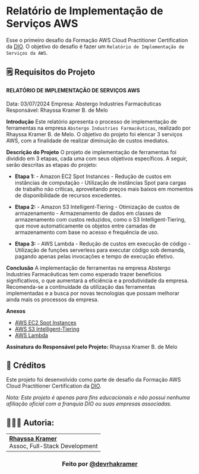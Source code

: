 # Relatório de Implementação de Serviços AWS

Esse o primeiro desafio da Formação AWS Cloud Practitioner Certification da [DIO](https://www.dio.me/).
O objetivo do desafio é fazer um  `Relatório de Implementação de Serviços da AWS`.

## 🗒️ Requisitos do Projeto

#### RELATÓRIO DE IMPLEMENTAÇÃO DE SERVIÇOS AWS
Data: 03/07/2024 
Empresa: Abstergo Industries Farmacêuticas
Responsável: Rhayssa Kramer B. de Melo

**Introdução**
Este relatório apresenta o processo de implementação de ferramentas na empresa `Abstergo Industries Farmacêuticas`, realizado por Rhayssa Kramer B. de Melo. O objetivo do projeto foi elencar 3 serviços AWS, com a finalidade de realizar diminuição de custos imediatos.

**Descrição do Projeto**
O projeto de implementação de ferramentas foi dividido em 3 etapas, cada uma com seus objetivos específicos. A seguir, serão descritas as etapas do projeto:

- **Etapa 1:** - Amazon EC2 Spot Instances - Redução de custos em instâncias de computação - Utilização de instâncias Spot para cargas de trabalho não críticas, aproveitando preços mais baixos em momentos de disponibilidade de recursos excedentes.

- **Etapa 2:** - Amazon S3 Intelligent-Tiering - Otimização de custos de armazenamento - Armazenamento de dados em classes de armazenamento com custos reduzidos, como o S3 Intelligent-Tiering, que move automaticamente os objetos entre camadas de armazenamento com base no acesso e frequência de uso.

- **Etapa 3:** - AWS Lambda - Redução de custos em execução de código - Utilização de funções serverless para executar código sob demanda, pagando apenas pelas invocações e tempo de execução efetivo.

**Conclusão**
A implementação de ferramentas na empresa Abstergo Industries Farmacêuticas tem como esperado trazer benefícios significativos, o que aumentará a eficiência e a produtividade da empresa. Recomenda-se a continuidade da utilização das ferramentas implementadas e a busca por novas tecnologias que possam melhorar ainda mais os processos da empresa.

**Anexos**
- [AWS EC2 Spot Instances](https://aws.amazon.com/pt/ec2/spot/)
- [AWS S3 Intelligent-Tiering](https://aws.amazon.com/pt/s3/storage-classes/intelligent-tiering/)
- [AWS Lambda](https://aws.amazon.com/pt/pm/lambda/?gclid=Cj0KCQjw7ZO0BhDYARIsAFttkCi_F80q2Nx_wrzVAEUGYWX7zlshFpZ-AJJKfHm2fYuN-mfIzsz8eq8aAm3GEALw_wcB&trk=56f58804-91cd-4af4-98d4-afe277a57fd3&sc_channel=ps&ef_id=Cj0KCQjw7ZO0BhDYARIsAFttkCi_F80q2Nx_wrzVAEUGYWX7zlshFpZ-AJJKfHm2fYuN-mfIzsz8eq8aAm3GEALw_wcB:G:s&s_kwcid=AL!4422!3!651510591822!e!!g!!aws%20lambda!19828231347!148480170233)

**Assinatura do Responsável pelo Projeto:**
Rhayssa Kramer B. de Melo

## 🔗 Créditos
Este projeto foi desenvolvido como parte de desafio da Formação AWS Cloud Practitioner Certification da [DIO](https://www.dio.me/).

*Nota: Este projeto é apenas para fins educacionais e não possui nenhuma afiliação oficial com a franquia DIO ou suas empresas associadas.*

  
## 👩🏼‍💻 Autoria:
<table style="border=0">
  <tr>
    <td align="left">
      <a href="https://github.com/rhayssakramer">
        <span><b>Rhayssa Kramer</b></span>
      </a>
      <br>
      <span>Assoc, Full-Stack Development</span>
    </td>
  </tr>
</table>

### <div align="center">Feito por <a href="https://github.com/rhayssakramer">@devrhakramer</a></div>
